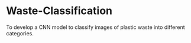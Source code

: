 # Waste-Classification
To develop a CNN model to classify images of plastic waste into different categories.
